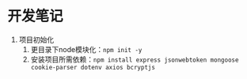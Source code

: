 # 开发笔记
1. 项目初始化<br>
    1. 更目录下node模块化：`npm init -y `<br>
    2. 安装项目所需依赖：`npm install express jsonwebtoken mongoose cookie-parser dotenv axios bcryptjs`